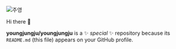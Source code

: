 ![주영](https://capsule-render.vercel.app/api?type=waving&height=200&text=Waving!&fontAlign=80&fontAlignY=40&color=gradient)

Hi there 👋

**youngjungju/youngjungju** is a ✨ _special_ ✨ repository because its `README.md` (this file) appears on your GitHub profile.
